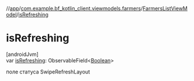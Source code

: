 //[app](../../../index.md)/[com.example.bf_kotlin_client.viewmodels.farmers](../index.md)/[FarmersListViewModel](index.md)/[isRefreshing](is-refreshing.md)

# isRefreshing

[androidJvm]\
var [isRefreshing](is-refreshing.md): ObservableField&lt;[Boolean](https://kotlinlang.org/api/latest/jvm/stdlib/kotlin/-boolean/index.html)&gt;

поле статуса SwipeRefreshLayout
